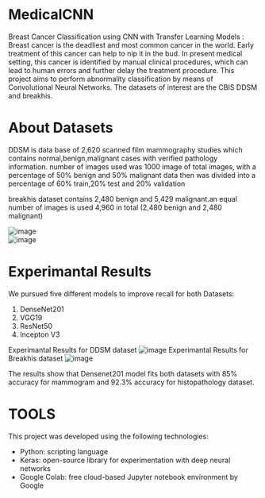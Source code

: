# MedicalCNN
Breast Cancer Classification using CNN with Transfer Learning Models : Breast cancer is the deadliest and most common cancer in the world. Early treatment of this cancer can help to nip it in the bud. In present medical setting, this cancer is identified by manual clinical procedures, which can lead to human errors and further delay the treatment procedure.
This project aims to perform abnormality classification by means of Convolutional Neural Networks. The datasets of interest are the CBIS DDSM and breakhis.
# About Datasets
DDSM is data base of 2,620 scanned film mammography studies which contains normal,benign,malignant cases with verified pathology information.
number of images used was 1000 image of total images, with a percentage of 50% benign and 50% malignant
data then was divided into a percentage of 60% train,20% test and 20% validation

breakhis dataset contains 2,480 benign and 5,429 malignant.an equal number of images is used 4,960 in total (2,480 benign and 2,480 malignant)

![image](https://github.com/eyad788/breast-cancer-classification-/assets/77728723/f7abe312-76eb-42f9-91fb-2fe975e03ab9)                      
![image](https://github.com/eyad788/breast-cancer-classification-/assets/77728723/968e6464-4482-4b40-aaae-5ded54073ea7)
# Experimantal Results
We pursued five different models to improve recall for both Datasets:
1. DenseNet201
2. VGG19
3. ResNet50
4. Incepton V3

Experimantal Results for DDSM dataset
![image](https://github.com/eyad788/breast-cancer-classification-/assets/77728723/664b844a-7aff-46fd-8979-bef47622dab3)
Experimantal Results for Breakhis dataset
![image](https://github.com/eyad788/breast-cancer-classification-/assets/77728723/2ddc902d-bed8-40af-a996-f1b33af84112)


The results show that Densenet201 model fits both datasets with 85% accuracy for mammogram and 92.3% accuracy for histopathology dataset.
# TOOLS

This project was developed using the following technologies:

- Python: scripting language
- Keras: open-source library for experimentation with deep neural networks
- Google Colab: free cloud-based Jupyter notebook environment by Google




